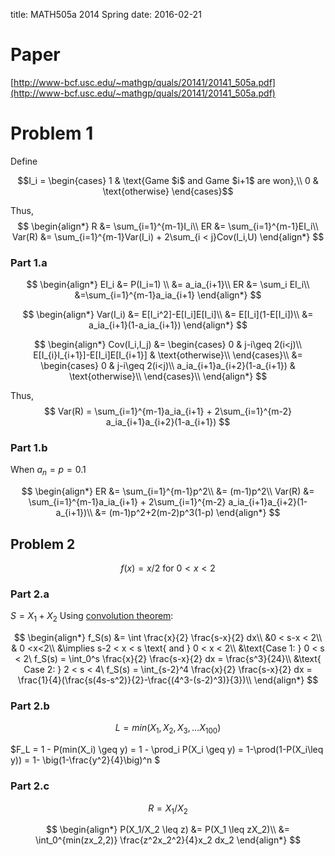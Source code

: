 title: MATH505a 2014 Spring
date: 2016-02-21

# Paper
[http://www-bcf.usc.edu/~mathgp/quals/20141/20141_505a.pdf](http://www-bcf.usc.edu/~mathgp/quals/20141/20141_505a.pdf)

# Problem 1

Define 

$$I_i = \begin{cases}
1 & \text{Game $i$ and Game $i+1$ are won},\\
0 & \text{otherwise}
\end{cases}$$

Thus,
$$
\begin{align*}
R &= \sum_{i=1}^{m-1}I_i\\
ER &= \sum_{i=1}^{m-1}EI_i\\
Var(R) &= \sum_{i=1}^{m-1}Var(I_i) + 2\sum_{i < j}Cov(I_i,U)
\end{align*}
$$

### Part 1.a

$$
\begin{align*}
 EI_i &= P(I_i=1) \\
 &= a_ia_{i+1}\\
ER &= \sum_i EI_i\\
&=\sum_{i=1}^{m-1}a_ia_{i+1}
\end{align*}
$$

$$
\begin{align*}
Var(I_i) &= E[I_i^2]-E[I_i]E[I_i]\\
&= E[I_i](1-E[I_i])\\
&= a_ia_{i+1}(1-a_ia_{i+1})
\end{align*}
$$


$$
\begin{align*}
Cov(I_i,I_j) &= \begin{cases}
0 & j-i\geq 2(i<j)\\
E[I_{i}I_{i+1}]-E[I_i]E[I_{i+1}] & \text{otherwise}\\
\end{cases}\\
&= \begin{cases}
0 & j-i\geq 2(i<j)\\
a_ia_{i+1}a_{i+2}(1-a_{i+1}) & \text{otherwise}\\
\end{cases}\\
\end{align*}
$$

Thus,
$$
Var(R) = \sum_{i=1}^{m-1}a_ia_{i+1} + 2\sum_{i=1}^{m-2} a_ia_{i+1}a_{i+2}(1-a_{i+1})
$$

### Part 1.b

When $a_n=p=0.1$ 

$$
\begin{align*}
ER &= \sum_{i=1}^{m-1}p^2\\
&= (m-1)p^2\\
Var(R) &= \sum_{i=1}^{m-1}a_ia_{i+1} + 2\sum_{i=1}^{m-2} a_ia_{i+1}a_{i+2}(1-a_{i+1})\\
&= (m-1)p^2+2(m-2)p^3(1-p)
\end{align*}
$$

## Problem 2

$$f(x) = x/2 \text{ for } 0 < x <2$$

### Part 2.a

$S=X_1+X_2$
Using [convolution theorem](http://statweb.stanford.edu/~susan/courses/s116/node114.html):

$$
\begin{align*}
f_S(s) &= \int \frac{x}{2} \frac{s-x}{2} dx\\
&0 < s-x < 2\\
& 0 <x<2\\
&\implies s-2 < x < s \text{ and } 0 < x < 2\\
&\text{Case 1: } 0 < s < 2\  f_S(s) = \int_0^s \frac{x}{2} \frac{s-x}{2} dx = \frac{s^3}{24}\\
&\text{ Case 2: }  2 < s < 4\  f_S(s) = \int_{s-2}^4 \frac{x}{2} \frac{s-x}{2} dx = \frac{1}{4}(\frac{s(4s-s^2)}{2}-\frac{(4^3-(s-2)^3)}{3})\\
\end{align*}
$$

### Part 2.b
$$L = min(X_1, X_2, X_3, \dots X_{100})$$


$F_L = 1 - P(min(X_i) \geq y) = 1 - \prod_i P(X_i \geq y) = 1-\prod(1-P(X_i\leq y)) = 1- \big(1-\frac{y^2}{4}\big)^n $

### Part 2.c

$$R=X_1/X_2$$

$$
\begin{align*}
P(X_1/X_2 \leq z) &= P(X_1 \leq zX_2)\\
&= \int_0^{min(zx_2,2)} \frac{z^2x_2^2}{4}x_2 dx_2
\end{align*}
$$
